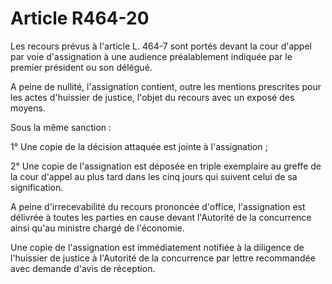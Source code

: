 # Article R464-20

Les recours prévus à l'article L. 464-7 sont portés devant la cour d'appel par voie d'assignation à une audience préalablement indiquée par le premier président ou son délégué.

A peine de nullité, l'assignation contient, outre les mentions prescrites pour les actes d'huissier de justice, l'objet du recours avec un exposé des moyens.

Sous la même sanction :

1° Une copie de la décision attaquée est jointe à l'assignation ;

2° Une copie de l'assignation est déposée en triple exemplaire au greffe de la cour d'appel au plus tard dans les cinq jours qui suivent celui de sa signification.

A peine d'irrecevabilité du recours prononcée d'office, l'assignation est délivrée à toutes les parties en cause devant l'Autorité de la concurrence ainsi qu'au ministre chargé de l'économie.

Une copie de l'assignation est immédiatement notifiée à la diligence de l'huissier de justice à l'Autorité de la concurrence par lettre recommandée avec demande d'avis de réception.
